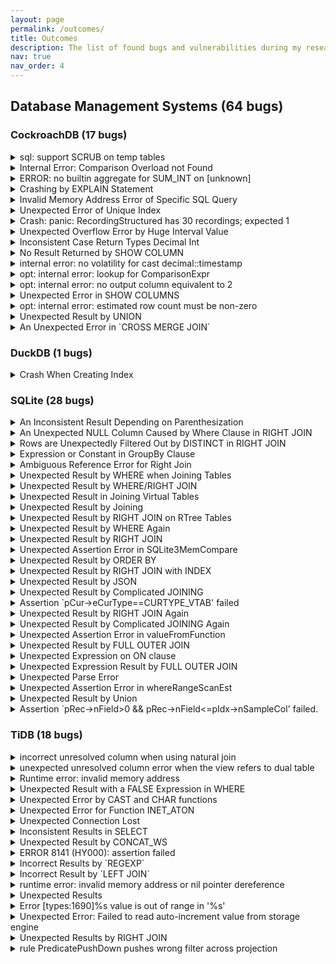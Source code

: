 ```yaml
---
layout: page
permalink: /outcomes/
title: Outcomes
description: The list of found bugs and vulnerabilities during my research.
nav: true
nav_order: 4
---
```


<!-- pages/talks.md -->
<div class="talks">
<h2>Database Management Systems (64 bugs)</h2>
<h3>CockroachDB (17 bugs)</h3>
<details>
<summary>sql: support SCRUB on temp tables</summary>
Status: confirmed<br />
Link: <a href="https://github.com/cockroachdb/cockroach/issues/83770">https://github.com/cockroachdb/cockroach/issues/83770</a> <br />
</details>
<details>
<summary>Internal Error: Comparison Overload not Found</summary>
Status: confirmed<br />
Link: <a href="https://github.com/cockroachdb/cockroach/issues/83792">https://github.com/cockroachdb/cockroach/issues/83792</a> <br />
</details>
<details>
<summary>ERROR: no builtin aggregate for SUM_INT on [unknown]</summary>
Status: confirmed<br />
Link: <a href="https://github.com/cockroachdb/cockroach/issues/83874">https://github.com/cockroachdb/cockroach/issues/83874</a> <br />
</details>
<details>
<summary>Crashing by EXPLAIN Statement</summary>
Status: unconfirmed<br />
Link: <a href="https://github.com/cockroachdb/cockroach/issues/83965">https://github.com/cockroachdb/cockroach/issues/83965</a> <br />
</details>
<details>
<summary>Invalid Memory Address Error of Specific SQL Query</summary>
Status: unconfirmed<br />
Link: <a href="https://github.com/cockroachdb/cockroach/issues/83973">https://github.com/cockroachdb/cockroach/issues/83973</a> <br />
</details>
<details>
<summary>Unexpected Error of Unique Index</summary>
Status: unconfirmed<br />
Link: <a href="https://github.com/cockroachdb/cockroach/issues/83976">https://github.com/cockroachdb/cockroach/issues/83976</a> <br />
</details>
<details>
<summary>Crash: panic: RecordingStructured has 30 recordings; expected 1</summary>
Status: unconfirmed<br />
Link: <a href="https://github.com/cockroachdb/cockroach/issues/84056">https://github.com/cockroachdb/cockroach/issues/84056</a> <br />
</details>
<details>
<summary>Unexpected Overflow Error by Huge Interval Value</summary>
Status: unconfirmed<br />
Link: <a href="https://github.com/cockroachdb/cockroach/issues/84154">https://github.com/cockroachdb/cockroach/issues/84154</a> <br />
</details>
<details>
<summary>Inconsistent Case Return Types Decimal Int</summary>
Status: unconfirmed<br />
Link: <a href="https://github.com/cockroachdb/cockroach/issues/85356">https://github.com/cockroachdb/cockroach/issues/85356</a> <br />
</details>
<details>
<summary>No Result Returned by SHOW COLUMN</summary>
Status: unconfirmed<br />
Link: <a href="https://github.com/cockroachdb/cockroach/issues/85388">https://github.com/cockroachdb/cockroach/issues/85388</a> <br />
</details>
<details>
<summary>internal error: no volatility for cast decimal::timestamp</summary>
Status: unconfirmed<br />
Link: <a href="https://github.com/cockroachdb/cockroach/issues/85389">https://github.com/cockroachdb/cockroach/issues/85389</a> <br />
</details>
<details>
<summary>opt: internal error: lookup for ComparisonExpr</summary>
Status: unconfirmed<br />
Link: <a href="https://github.com/cockroachdb/cockroach/issues/85390">https://github.com/cockroachdb/cockroach/issues/85390</a> <br />
</details>
<details>
<summary>opt: internal error: no output column equivalent to 2</summary>
Status: unconfirmed<br />
Link: <a href="https://github.com/cockroachdb/cockroach/issues/85393">https://github.com/cockroachdb/cockroach/issues/85393</a> <br />
</details>
<details>
<summary>Unexpected Error in SHOW COLUMNS</summary>
Status: unconfirmed<br />
Link: <a href="https://github.com/cockroachdb/cockroach/issues/85394">https://github.com/cockroachdb/cockroach/issues/85394</a> <br />
</details>
<details>
<summary>opt: internal error: estimated row count must be non-zero </summary>
Status: unconfirmed<br />
Link: <a href="https://github.com/cockroachdb/cockroach/issues/85499">https://github.com/cockroachdb/cockroach/issues/85499</a> <br />
</details>
<details>
<summary>Unexpected Result by UNION</summary>
Status: unconfirmed<br />
Link: <a href="https://github.com/cockroachdb/cockroach/issues/85502">https://github.com/cockroachdb/cockroach/issues/85502</a> <br />
</details>
<details>
<summary>An Unexpected Error in `CROSS MERGE JOIN`</summary>
Status: unconfirmed<br />
Link: <a href="https://github.com/cockroachdb/cockroach/issues/88104">https://github.com/cockroachdb/cockroach/issues/88104</a> <br />
</details>
<h3>DuckDB (1 bugs)</h3>
<details>
<summary>Crash When Creating Index</summary>
Status: unconfirmed<br />
Link: <a href="https://github.com/duckdb/duckdb/issues/4976">https://github.com/duckdb/duckdb/issues/4976</a> <br />
</details>
<h3>SQLite (28 bugs)</h3>
<details>
<summary>An Inconsistent Result Depending on Parenthesization</summary>
Status: fixed<br />
Link: <a href="https://sqlite.org/forum/forumpost/af3d07f908">https://sqlite.org/forum/forumpost/af3d07f908</a> <br />
</details>
<details>
<summary>An Unexpected NULL Column Caused by Where Clause in RIGHT JOIN</summary>
Status: fixed<br />
Link: <a href="https://sqlite.org/forum/forumpost/41cc3851d8">https://sqlite.org/forum/forumpost/41cc3851d8</a> <br />
</details>
<details>
<summary>Rows are Unexpectedly Filtered Out by DISTINCT in RIGHT JOIN</summary>
Status: fixed<br />
Link: <a href="https://sqlite.org/forum/forumpost/c06b10ad7e">https://sqlite.org/forum/forumpost/c06b10ad7e</a> <br />
</details>
<details>
<summary>Expression or Constant in GroupBy Clause</summary>
Status: fixed<br />
Link: <a href="https://sqlite.org/forum/forumpost/2458c5dea2">https://sqlite.org/forum/forumpost/2458c5dea2</a> <br />
</details>
<details>
<summary>Ambiguous Reference Error for Right Join</summary>
Status: confirmed<br />
Link: <a href="https://sqlite.org/forum/forumpost/e90a8e6e6f">https://sqlite.org/forum/forumpost/e90a8e6e6f</a> <br />
</details>
<details>
<summary>Unexpected Result by WHERE when Joining Tables</summary>
Status: fixed<br />
Link: <a href="https://sqlite.org/forum/forumpost/687b0bf563">https://sqlite.org/forum/forumpost/687b0bf563</a> <br />
</details>
<details>
<summary>Unexpected Result by WHERE/RIGHT JOIN</summary>
Status: fixed<br />
Link: <a href="https://sqlite.org/forum/forumpost/5cfe08eed6">https://sqlite.org/forum/forumpost/5cfe08eed6</a> <br />
</details>
<details>
<summary>Unexpected Result in Joining Virtual Tables</summary>
Status: fixed<br />
Link: <a href="https://sqlite.org/forum/forumpost/3902c7b833">https://sqlite.org/forum/forumpost/3902c7b833</a> <br />
</details>
<details>
<summary>Unexpected Result by Joining</summary>
Status: fixed<br />
Link: <a href="https://sqlite.org/forum/forumpost/c2554d560b">https://sqlite.org/forum/forumpost/c2554d560b</a> <br />
</details>
<details>
<summary>Unexpected Result by RIGHT JOIN on RTree Tables</summary>
Status: fixed<br />
Link: <a href="https://sqlite.org/forum/forumpost/087de2d9ec">https://sqlite.org/forum/forumpost/087de2d9ec</a> <br />
</details>
<details>
<summary>Unexpected Result by WHERE Again</summary>
Status: fixed<br />
Link: <a href="https://sqlite.org/forum/forumpost/de16c4abe2">https://sqlite.org/forum/forumpost/de16c4abe2</a> <br />
</details>
<details>
<summary>Unexpected Result by RIGHT JOIN</summary>
Status: fixed<br />
Link: <a href="https://sqlite.org/forum/forumpost/206d99a16d">https://sqlite.org/forum/forumpost/206d99a16d</a> <br />
</details>
<details>
<summary>Unexpected Assertion Error in SQLite3MemCompare</summary>
Status: fixed<br />
Link: <a href="https://sqlite.org/forum/forumpost/800eecf5e6">https://sqlite.org/forum/forumpost/800eecf5e6</a> <br />
</details>
<details>
<summary>Unexpected Result by ORDER BY</summary>
Status: fixed<br />
Link: <a href="https://sqlite.org/forum/forumpost/323f86cc30">https://sqlite.org/forum/forumpost/323f86cc30</a> <br />
</details>
<details>
<summary>Unexpected Result by RIGHT JOIN with INDEX</summary>
Status: fixed<br />
Link: <a href="https://sqlite.org/forum/forumpost/c4676c4956">https://sqlite.org/forum/forumpost/c4676c4956</a> <br />
</details>
<details>
<summary>Unexpected Result by JSON</summary>
Status: fixed<br />
Link: <a href="https://sqlite.org/forum/forumpost/3d9caa45cb">https://sqlite.org/forum/forumpost/3d9caa45cb</a> <br />
</details>
<details>
<summary>Unexpected Result by Complicated JOINING</summary>
Status: unconfirmed<br />
Link: <a href="https://sqlite.org/forum/forumpost/eeb8173cf8">https://sqlite.org/forum/forumpost/eeb8173cf8</a> <br />
</details>
<details>
<summary>Assertion `pCur->eCurType==CURTYPE_VTAB' failed</summary>
Status: fixed<br />
Link: <a href="https://sqlite.org/forum/forumpost/dafe0500b0">https://sqlite.org/forum/forumpost/dafe0500b0</a> <br />
</details>
<details>
<summary>Unexpected Result by RIGHT JOIN Again</summary>
Status: fixed<br />
Link: <a href="https://sqlite.org/forum/forumpost/51e6959f61">https://sqlite.org/forum/forumpost/51e6959f61</a> <br />
</details>
<details>
<summary>Unexpected Result by Complicated JOINING Again</summary>
Status: fixed<br />
Link: <a href="https://sqlite.org/forum/forumpost/b40696f501">https://sqlite.org/forum/forumpost/b40696f501</a> <br />
</details>
<details>
<summary>Unexpected Assertion Error in valueFromFunction</summary>
Status: unconfirmed<br />
Link: <a href="https://sqlite.org/forum/forumpost/e3243e07e8">https://sqlite.org/forum/forumpost/e3243e07e8</a> <br />
</details>
<details>
<summary>Unexpected Result by FULL OUTER JOIN</summary>
Status: fixed<br />
Link: <a href="https://sqlite.org/forum/forumpost/5610c17c3d">https://sqlite.org/forum/forumpost/5610c17c3d</a> <br />
</details>
<details>
<summary>Unexpected Expression on ON clause</summary>
Status: fixed<br />
Link: <a href="https://sqlite.org/forum/forumpost/57bdf2217d">https://sqlite.org/forum/forumpost/57bdf2217d</a> <br />
</details>
<details>
<summary>Unexpected Expression Result by FULL OUTER JOIN</summary>
Status: fixed<br />
Link: <a href="https://sqlite.org/forum/forumpost/6650cd40b5">https://sqlite.org/forum/forumpost/6650cd40b5</a> <br />
</details>
<details>
<summary>Unexpected Parse Error</summary>
Status: fixed<br />
Link: <a href="https://sqlite.org/forum/forumpost/1a7fea4651">https://sqlite.org/forum/forumpost/1a7fea4651</a> <br />
</details>
<details>
<summary>Unexpected Assertion Error in whereRangeScanEst</summary>
Status: fixed<br />
Link: <a href="https://sqlite.org/forum/forumpost/c3496cf6b1">https://sqlite.org/forum/forumpost/c3496cf6b1</a> <br />
</details>
<details>
<summary>Unexpected Result by Union</summary>
Status: unconfirmed<br />
Link: <a href="https://sqlite.org/forum/forumpost/174afeae57">https://sqlite.org/forum/forumpost/174afeae57</a> <br />
</details>
<details>
<summary>Assertion `pRec->nField>0 && pRec->nField<=pIdx->nSampleCol' failed.</summary>
Status: unconfirmed<br />
Link: <a href="https://sqlite.org/forum/forumpost/3607259d3c">https://sqlite.org/forum/forumpost/3607259d3c</a> <br />
</details>
<h3>TiDB (18 bugs)</h3>
<details>
<summary>incorrect unresolved column when using natural join</summary>
Status: confirmed<br />
Link: <a href="https://github.com/pingcap/tidb/issues/35522">https://github.com/pingcap/tidb/issues/35522</a> <br />
</details>
<details>
<summary>unexpected unresolved column error when the view refers to dual table</summary>
Status: fixed<br />
Link: <a href="https://github.com/pingcap/tidb/issues/35527">https://github.com/pingcap/tidb/issues/35527</a> <br />
</details>
<details>
<summary>Runtime error: invalid memory address</summary>
Status: confirmed<br />
Link: <a href="https://github.com/pingcap/tidb/issues/35623">https://github.com/pingcap/tidb/issues/35623</a> <br />
</details>
<details>
<summary>Unexpected Result with a FALSE Expression in WHERE</summary>
Status: confirmed<br />
Link: <a href="https://github.com/pingcap/tidb/issues/35645">https://github.com/pingcap/tidb/issues/35645</a> <br />
</details>
<details>
<summary>Unexpected Error by CAST and CHAR functions</summary>
Status: confirmed<br />
Link: <a href="https://github.com/pingcap/tidb/issues/35652">https://github.com/pingcap/tidb/issues/35652</a> <br />
</details>
<details>
<summary>Unexpected Error for Function INET_ATON</summary>
Status: confirmed<br />
Link: <a href="https://github.com/pingcap/tidb/issues/35677">https://github.com/pingcap/tidb/issues/35677</a> <br />
</details>
<details>
<summary>Unexpected Connection Lost</summary>
Status: confirmed<br />
Link: <a href="https://github.com/pingcap/tidb/issues/35678">https://github.com/pingcap/tidb/issues/35678</a> <br />
</details>
<details>
<summary>Inconsistent Results in SELECT</summary>
Status: unconfirmed<br />
Link: <a href="https://github.com/pingcap/tidb/issues/36853">https://github.com/pingcap/tidb/issues/36853</a> <br />
</details>
<details>
<summary>Unexpected Result by CONCAT_WS</summary>
Status: unconfirmed<br />
Link: <a href="https://github.com/pingcap/tidb/issues/36888">https://github.com/pingcap/tidb/issues/36888</a> <br />
</details>
<details>
<summary>ERROR 8141 (HY000): assertion failed</summary>
Status: unconfirmed<br />
Link: <a href="https://github.com/pingcap/tidb/issues/38295">https://github.com/pingcap/tidb/issues/38295</a> <br />
</details>
<details>
<summary>Incorrect Results by `REGEXP`</summary>
Status: unconfirmed<br />
Link: <a href="https://github.com/pingcap/tidb/issues/38303">https://github.com/pingcap/tidb/issues/38303</a> <br />
</details>
<details>
<summary>Incorrect Result by `LEFT JOIN`</summary>
Status: unconfirmed<br />
Link: <a href="https://github.com/pingcap/tidb/issues/38304">https://github.com/pingcap/tidb/issues/38304</a> <br />
</details>
<details>
<summary>runtime error: invalid memory address or nil pointer dereference</summary>
Status: unconfirmed<br />
Link: <a href="https://github.com/pingcap/tidb/issues/38305">https://github.com/pingcap/tidb/issues/38305</a> <br />
</details>
<details>
<summary>Unexpected Results</summary>
Status: unconfirmed<br />
Link: <a href="https://github.com/pingcap/tidb/issues/38310">https://github.com/pingcap/tidb/issues/38310</a> <br />
</details>
<details>
<summary>Error [types:1690]%s value is out of range in '%s'</summary>
Status: unconfirmed<br />
Link: <a href="https://github.com/pingcap/tidb/issues/38352">https://github.com/pingcap/tidb/issues/38352</a> <br />
</details>
<details>
<summary>Unexpected Error: Failed to read auto-increment value from storage engine</summary>
Status: unconfirmed<br />
Link: <a href="https://github.com/pingcap/tidb/issues/38483">https://github.com/pingcap/tidb/issues/38483</a> <br />
</details>
<details>
<summary>Unexpected Results by RIGHT JOIN</summary>
Status: unconfirmed<br />
Link: <a href="https://github.com/pingcap/tidb/issues/38654">https://github.com/pingcap/tidb/issues/38654</a> <br />
</details>
<details>
<summary>rule PredicatePushDown pushes wrong filter across projection</summary>
Status: unconfirmed<br />
Link: <a href="https://github.com/pingcap/tidb/issues/38736">https://github.com/pingcap/tidb/issues/38736</a> <br />
</details>

